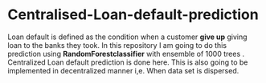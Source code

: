 # Centralised-Loan-default-prediction
Loan default is defined as the condition when a customer **give up** giving loan to the banks they took. 
In this repository I am going to do this prediction using **RandomForestclassifier** with ensemble of 1000 trees .
Centralized Loan default prediction is done here. This is also going to be implemented in decentralized manner i,e. When data set is dispersed.
